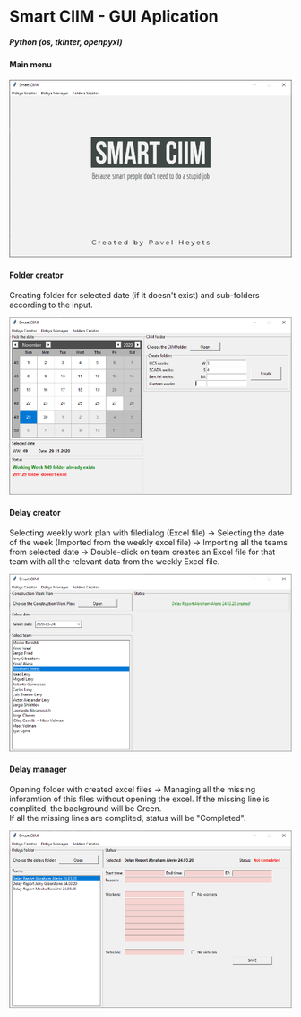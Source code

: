 # Smart CIIM - GUI Aplication 
##### Python (os, tkinter, openpyxl)


#### Main menu
![alt text](https://raw.githubusercontent.com/pawelgates/Smart-CIIM/main/project%20pics/smart-ciim-main.png)
#### Folder creator
Creating folder for selected date (if it doesn't exist) and sub-folders according to the input.  

![alt text](https://raw.githubusercontent.com/pawelgates/Smart-CIIM/main/project%20pics/smart-ciim-fc.png)
#### Delay creator
Selecting weekly work plan with filedialog (Excel file) -> Selecting the date of the week (Imported from the weekly excel file) -> Importing all the teams from selected date -> Double-click on team creates an Excel file for that team with all the relevant data from the weekly Excel file.

![alt text](https://raw.githubusercontent.com/pawelgates/Smart-CIIM/main/project%20pics/smart-ciim-dc.png)
#### Delay manager
Opening folder with created excel files -> Managing all the missing inforamtion of this files without opening the excel. 
If the missing line is complited, the background will be Green.  
If all the missing lines are complited, status will be "Completed".

![alt text](https://raw.githubusercontent.com/pawelgates/Smart-CIIM/main/project%20pics/smart-ciim-dm.png)
